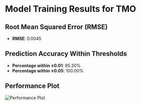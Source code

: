 # Model Training Results for TMO

## Root Mean Squared Error (RMSE)
- **RMSE**: 0.0045

## Prediction Accuracy Within Thresholds
- **Percentage within ±0.01**: 95.30%
- **Percentage within ±0.05**: 100.00%

## Performance Plot
![Performance Plot](../imgs/TMO.png)
